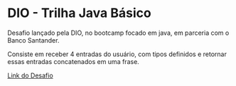 
# DIO - Trilha Java Básico

Desafio lançado pela DIO, no bootcamp focado em java, em parceria com o Banco Santander.

Consiste em receber 4 entradas do usuário, com tipos definidos e retornar essas entradas concatenados em uma frase.

[Link do Desafio](https://github.com/digitalinnovationone/trilha-java-basico/tree/main/desafios/sintaxe#revise-sobre-concatena%C3%A7%C3%A3o-e-classe-string-com-m%C3%A9todo-concat)


